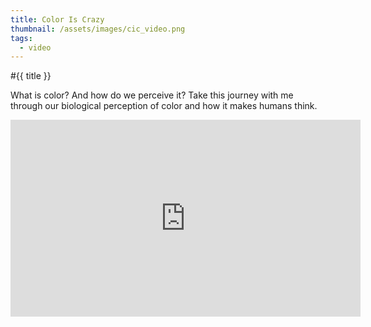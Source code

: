 ```yaml
---
title: Color Is Crazy
thumbnail: /assets/images/cic_video.png
tags:
  - video
---
```


#{{ title }}

What is color? And how do we perceive it? Take this journey with me through our biological perception of color and how it makes humans think.

<iframe width="560" height="315" src="https://www.youtube.com/embed/jDF3RqFewF8?si=BiNaYLdJmXbQ2ASZ&amp;controls=0" title="YouTube video player" frameborder="0" allow="accelerometer; autoplay; clipboard-write; encrypted-media; gyroscope; picture-in-picture; web-share" referrerpolicy="strict-origin-when-cross-origin" allowfullscreen></iframe>
